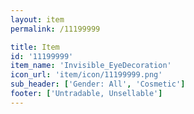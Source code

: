 ```yaml
---
layout: item
permalink: /11199999

title: Item
id: '11199999'
item_name: 'Invisible_EyeDecoration'
icon_url: 'item/icon/11199999.png'
sub_header: ['Gender: All', 'Cosmetic']
footer: ['Untradable, Unsellable']
---
```

